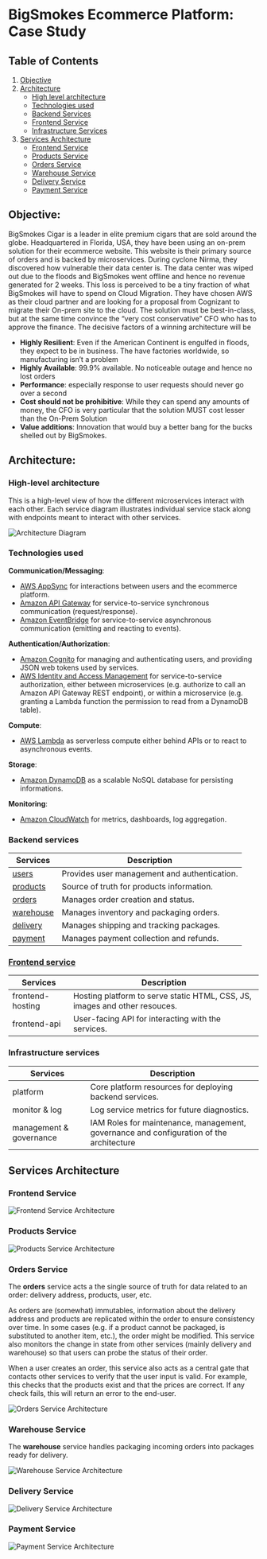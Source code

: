 # BigSmokes Ecommerce Platform: Case Study

## Table of Contents
1. [Objective](#objective)
2. [Architecture](#architecture)
    * [High level architecture](#high-level-architecture)
    * [Technologies used](#technologies-used)
    * [Backend Services](#backend-services)
    * [Frontend Service](#frontend-service)
    * [Infrastructure Services](#infrastructure-services)
3. [Services Architecture](#services-architecture)
    * [Frontend Service](#frontend-service)
    * [Products Service](#products-service)
    * [Orders Service](#orders-service)
    * [Warehouse Service](#warehouse-service)
    * [Delivery Service](#delivery-service)
    * [Payment Service](#payment-service)

## Objective:
BigSmokes Cigar is a leader in elite premium cigars that are sold around the globe. Headquartered in Florida, USA, they have been using an on-prem solution for their ecommerce website. This website is their primary source of orders and is backed by microservices. During cyclone Nirma, they discovered how vulnerable their data center is. The data center was wiped out due to the floods and BigSmokes went offline and hence no revenue generated for 2 weeks. This loss is perceived to be a tiny fraction of what BigSmokes will have to spend on Cloud Migration. They have chosen AWS as their cloud partner and are looking for a proposal from Cognizant to migrate their On-prem site to the cloud. The solution must be best-in-class, but at the same time convince the “very cost conservative” CFO who has to approve the finance. The decisive factors of a winning architecture will be

- __Highly Resilient__: Even if the American Continent is engulfed in floods, they expect to be in business. The have factories worldwide, so manufacturing isn’t a problem
- __Highly Available__: 99.9% available. No noticeable outage and hence no lost orders
- __Performance__: especially response to user requests should never go over a second
- __Cost should not be prohibitive__: While they can spend any amounts of money, the CFO is very particular that the solution MUST cost lesser than the On-Prem Solution
- __Value additions__: Innovation that would buy a better bang for the bucks shelled out by BigSmokes.

## Architecture:
### High-level architecture
This is a high-level view of how the different microservices interact with each other. Each service diagram illustrates individual service stack along with endpoints meant to interact with other services.

![Architecture Diagram](./architecture.png)

### Technologies used

__Communication/Messaging__:

* [AWS AppSync](https://aws.amazon.com/appsync/) for interactions between users and the ecommerce platform.
* [Amazon API Gateway](https://aws.amazon.com/api-gateway/) for service-to-service synchronous communication (request/response).
* [Amazon EventBridge](https://aws.amazon.com/eventbridge/) for service-to-service asynchronous communication (emitting and reacting to events).

__Authentication/Authorization__:

* [Amazon Cognito](https://aws.amazon.com/cognito/) for managing and authenticating users, and providing JSON web tokens used by services.
* [AWS Identity and Access Management](https://aws.amazon.com/iam/) for service-to-service authorization, either between microservices (e.g. authorize to call an Amazon API Gateway REST endpoint), or within a microservice (e.g. granting a Lambda function the permission to read from a DynamoDB table).

__Compute__:

* [AWS Lambda](https://aws.amazon.com/lambda/) as serverless compute either behind APIs or to react to asynchronous events.

__Storage__:

* [Amazon DynamoDB](https://aws.amazon.com/dynamodb/) as a scalable NoSQL database for persisting informations.

__Monitoring__:

* [Amazon CloudWatch](https://aws.amazon.com/cloudwatch/) for metrics, dashboards, log aggregation.
### Backend services

|  Services  | Description                               |
|------------|-------------------------------------------|
| [users](frontend.png) | Provides user management and authentication. |
| [products](products.png) | Source of truth for products information. |
| [orders](orders.png) | Manages order creation and status. |
| [warehouse](warehouse.png) | Manages inventory and packaging orders. |
| [delivery](delivery.png) | Manages shipping and tracking packages. |
| [payment](payment.png) | Manages payment collection and refunds. |

### [Frontend service](frontend.png)

|  Services  | Description                               |
|------------|-------------------------------------------|
| frontend-hosting | Hosting platform to serve static HTML, CSS, JS, images and other resouces. |
| frontend-api | User-facing API for interacting with the services. |

### Infrastructure services

|  Services  | Description                               |
|------------|-------------------------------------------|
| platform | Core platform resources for deploying backend services. |
| monitor & log | Log service metrics for future diagnostics. |
| management & governance | IAM Roles for maintenance, management, governance and configuration of the architecture |

## Services Architecture

### Frontend Service

![Frontend Service Architecture](./frontend.png)

### Products Service

![Products Service Architecture](./products.png)

### Orders Service
The __orders__ service acts a the single source of truth for data related to an order: delivery address, products, user, etc.

As orders are (somewhat) immutables, information about the delivery address and products are replicated within the order to ensure consistency over time. In some cases (e.g. if a product cannot be packaged, is substituted to another item, etc.), the order might be modified. This service also monitors the change in state from other services (mainly delivery and warehouse) so that users can probe the status of their order.

When a user creates an order, this service also acts as a central gate that contacts other services to verify that the user input is valid. For example, this checks that the products exist and that the prices are correct. If any check fails, this will return an error to the end-user.

![Orders Service Architecture](./orders.png)

### Warehouse Service
The __warehouse__ service handles packaging incoming orders into packages ready for delivery.

![Warehouse Service Architecture](./warehouse.png)

### Delivery Service

![Delivery Service Architecture](./delivery.png)

### Payment Service

![Payment Service Architecture](./payment.png)


